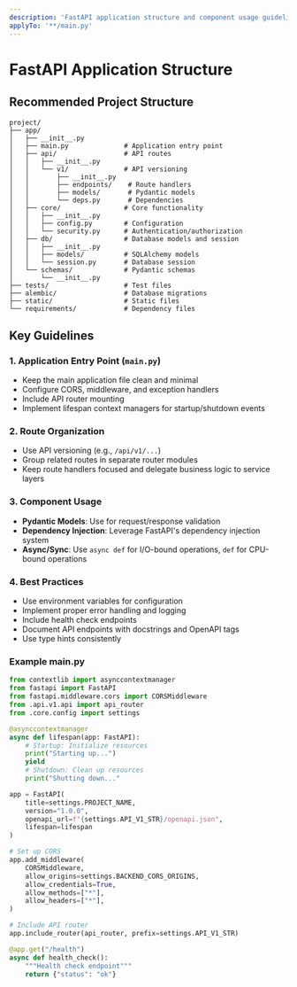 ```yaml
---
description: 'FastAPI application structure and component usage guidelines'
applyTo: '**/main.py'
---
```


# FastAPI Application Structure

## Recommended Project Structure

```
project/
├── app/
│   ├── __init__.py
│   ├── main.py              # Application entry point
│   ├── api/                 # API routes
│   │   ├── __init__.py
│   │   └── v1/              # API versioning
│   │       ├── __init__.py
│   │       ├── endpoints/    # Route handlers
│   │       ├── models/       # Pydantic models
│   │       └── deps.py       # Dependencies
│   ├── core/                # Core functionality
│   │   ├── __init__.py
│   │   ├── config.py        # Configuration
│   │   └── security.py      # Authentication/authorization
│   ├── db/                  # Database models and session
│   │   ├── __init__.py
│   │   ├── models/          # SQLAlchemy models
│   │   └── session.py       # Database session
│   └── schemas/             # Pydantic schemas
│       └── __init__.py
├── tests/                   # Test files
├── alembic/                 # Database migrations
├── static/                  # Static files
└── requirements/            # Dependency files
```

## Key Guidelines

### 1. Application Entry Point (`main.py`)
- Keep the main application file clean and minimal
- Configure CORS, middleware, and exception handlers
- Include API router mounting
- Implement lifespan context managers for startup/shutdown events

### 2. Route Organization
- Use API versioning (e.g., `/api/v1/...`)
- Group related routes in separate router modules
- Keep route handlers focused and delegate business logic to service layers

### 3. Component Usage
- **Pydantic Models**: Use for request/response validation
- **Dependency Injection**: Leverage FastAPI's dependency injection system
- **Async/Sync**: Use `async def` for I/O-bound operations, `def` for CPU-bound operations

### 4. Best Practices
- Use environment variables for configuration
- Implement proper error handling and logging
- Include health check endpoints
- Document API endpoints with docstrings and OpenAPI tags
- Use type hints consistently

### Example main.py
```python
from contextlib import asynccontextmanager
from fastapi import FastAPI
from fastapi.middleware.cors import CORSMiddleware
from .api.v1.api import api_router
from .core.config import settings

@asynccontextmanager
async def lifespan(app: FastAPI):
    # Startup: Initialize resources
    print("Starting up...")
    yield
    # Shutdown: Clean up resources
    print("Shutting down..."

app = FastAPI(
    title=settings.PROJECT_NAME,
    version="1.0.0",
    openapi_url=f"{settings.API_V1_STR}/openapi.json",
    lifespan=lifespan
)

# Set up CORS
app.add_middleware(
    CORSMiddleware,
    allow_origins=settings.BACKEND_CORS_ORIGINS,
    allow_credentials=True,
    allow_methods=["*"],
    allow_headers=["*"],
)

# Include API router
app.include_router(api_router, prefix=settings.API_V1_STR)

@app.get("/health")
async def health_check():
    """Health check endpoint"""
    return {"status": "ok"}
```
